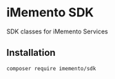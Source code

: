 # iMemento SDK
SDK classes for iMemento Services

## Installation

```bash
composer require imemento/sdk
```

